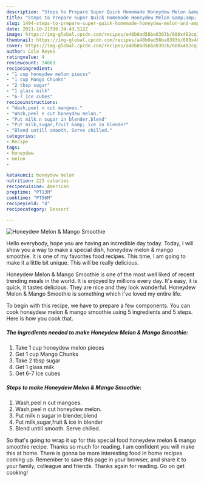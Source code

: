 ```yaml
---
description: "Steps to Prepare Super Quick Homemade Honeydew Melon &amp;amp; Mango Smoothie"
title: "Steps to Prepare Super Quick Homemade Honeydew Melon &amp;amp; Mango Smoothie"
slug: 1494-steps-to-prepare-super-quick-homemade-honeydew-melon-and-amp-mango-smoothie
date: 2021-10-21T06:34:43.512Z
image: https://img-global.cpcdn.com/recipes/a48b0ad56ba0393b/680x482cq70/honeydew-melon-mango-smoothie-recipe-main-photo.jpg
thumbnail: https://img-global.cpcdn.com/recipes/a48b0ad56ba0393b/680x482cq70/honeydew-melon-mango-smoothie-recipe-main-photo.jpg
cover: https://img-global.cpcdn.com/recipes/a48b0ad56ba0393b/680x482cq70/honeydew-melon-mango-smoothie-recipe-main-photo.jpg
author: Cole Reyes
ratingvalue: 4
reviewcount: 24683
recipeingredient:
- "1 cup honeydew melon pieces"
- "1 cup Mango Chunks"
- "2 tbsp sugar"
- "1 glass milk"
- "6-7 Ice cubes"
recipeinstructions:
- "Wash,peel n cut mangoes."
- "Wash,peel n cut honeydew melon."
- "Put milk n sugar in blender,blend"
- "Put milk,sugar,fruit &amp; ice in blender"
- "Blend untill smooth. Serve chilled."
categories:
- Recipe
tags:
- honeydew
- melon
- 

katakunci: honeydew melon  
nutrition: 223 calories
recipecuisine: American
preptime: "PT13M"
cooktime: "PT56M"
recipeyield: "4"
recipecategory: Dessert

---
```



![Honeydew Melon &amp; Mango Smoothie](https://img-global.cpcdn.com/recipes/a48b0ad56ba0393b/680x482cq70/honeydew-melon-mango-smoothie-recipe-main-photo.jpg)

Hello everybody, hope you are having an incredible day today. Today, I will show you a way to make a special dish, honeydew melon &amp; mango smoothie. It is one of my favorites food recipes. This time, I am going to make it a little bit unique. This will be really delicious.

Honeydew Melon &amp; Mango Smoothie is one of the most well liked of recent trending meals in the world. It is enjoyed by millions every day. It's easy, it is quick, it tastes delicious. They are nice and they look wonderful. Honeydew Melon &amp; Mango Smoothie is something which I've loved my entire life.




To begin with this recipe, we have to prepare a few components. You can cook honeydew melon &amp; mango smoothie using 5 ingredients and 5 steps. Here is how you cook that.

<!--inarticleads1-->

##### The ingredients needed to make Honeydew Melon &amp; Mango Smoothie:

1. Take 1 cup honeydew melon pieces
1. Get 1 cup Mango Chunks
1. Take 2 tbsp sugar
1. Get 1 glass milk
1. Get 6-7 Ice cubes




<!--inarticleads2-->

##### Steps to make Honeydew Melon &amp; Mango Smoothie:

1. Wash,peel n cut mangoes.
1. Wash,peel n cut honeydew melon.
1. Put milk n sugar in blender,blend
1. Put milk,sugar,fruit &amp; ice in blender
1. Blend untill smooth. Serve chilled.




So that's going to wrap it up for this special food honeydew melon &amp; mango smoothie recipe. Thanks so much for reading. I am confident you will make this at home. There is gonna be more interesting food in home recipes coming up. Remember to save this page in your browser, and share it to your family, colleague and friends. Thanks again for reading. Go on get cooking!
